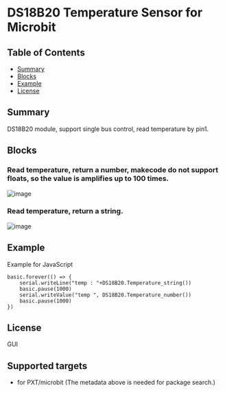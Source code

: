 # DS18B20 Temperature Sensor for Microbit 

## Table of Contents

* [Summary](#summary)
* [Blocks](#blocks)
* [Example](#example)
* [License](#license)

## Summary
DS18B20 module, support single bus control, read temperature by pin1.

## Blocks
### Read temperature, return a number, makecode do not support floats, so the value is amplifies up to 100 times.
![image](https://github.com/DFRobot/pxt-ds18b20/blob/master/image/string.png)<br>

### Read temperature, return a string.
![image](https://github.com/DFRobot/pxt-ds18b20/blob/master/image/number.png)<br>

## Example
Example for JavaScript
```
basic.forever(() => {
    serial.writeLine("temp : "+DS18B20.Temperature_string())
    basic.pause(1000)
    serial.writeValue("temp ", DS18B20.Temperature_number())
    basic.pause(1000)
})
```

## License

GUI
## Supported targets

* for PXT/microbit
(The metadata above is needed for package search.)


